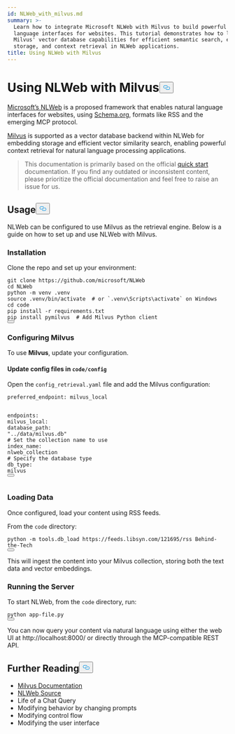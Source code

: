 ```yaml
---
id: NLWeb_with_milvus.md
summary: >-
  Learn how to integrate Microsoft NLWeb with Milvus to build powerful natural
  language interfaces for websites. This tutorial demonstrates how to leverage
  Milvus' vector database capabilities for efficient semantic search, embedding
  storage, and context retrieval in NLWeb applications.
title: Using NLWeb with Milvus
---
```

<h1 id="Using-NLWeb-with-Milvus" class="common-anchor-header">Using NLWeb with Milvus<button data-href="#Using-NLWeb-with-Milvus" class="anchor-icon" translate="no">
      <svg translate="no"
        aria-hidden="true"
        focusable="false"
        height="20"
        version="1.1"
        viewBox="0 0 16 16"
        width="16"
      >
        <path
          fill="#0092E4"
          fill-rule="evenodd"
          d="M4 9h1v1H4c-1.5 0-3-1.69-3-3.5S2.55 3 4 3h4c1.45 0 3 1.69 3 3.5 0 1.41-.91 2.72-2 3.25V8.59c.58-.45 1-1.27 1-2.09C10 5.22 8.98 4 8 4H4c-.98 0-2 1.22-2 2.5S3 9 4 9zm9-3h-1v1h1c1 0 2 1.22 2 2.5S13.98 12 13 12H9c-.98 0-2-1.22-2-2.5 0-.83.42-1.64 1-2.09V6.25c-1.09.53-2 1.84-2 3.25C6 11.31 7.55 13 9 13h4c1.45 0 3-1.69 3-3.5S14.5 6 13 6z"
        ></path>
      </svg>
    </button></h1><p><a href="https://github.com/microsoft/NLWeb">Microsoft’s NLWeb</a> is a proposed framework that enables natural language interfaces for websites, using <a href="https://schema.org/">Schema.org</a>, formats like RSS and the emerging MCP protocol.</p>
<p><a href="https://milvus.io/">Milvus</a> is supported as a vector database backend within NLWeb for embedding storage and efficient vector similarity search, enabling powerful context retrieval for natural language processing applications.</p>
<blockquote>
<p>This documentation is primarily based on the official <a href="https://github.com/microsoft/NLWeb/blob/main/HelloWorld.md">quick start</a> documentation. If you find any outdated or inconsistent content, please prioritize the official documentation and feel free to raise an issue for us.</p>
</blockquote>
<h2 id="Usage" class="common-anchor-header">Usage<button data-href="#Usage" class="anchor-icon" translate="no">
      <svg translate="no"
        aria-hidden="true"
        focusable="false"
        height="20"
        version="1.1"
        viewBox="0 0 16 16"
        width="16"
      >
        <path
          fill="#0092E4"
          fill-rule="evenodd"
          d="M4 9h1v1H4c-1.5 0-3-1.69-3-3.5S2.55 3 4 3h4c1.45 0 3 1.69 3 3.5 0 1.41-.91 2.72-2 3.25V8.59c.58-.45 1-1.27 1-2.09C10 5.22 8.98 4 8 4H4c-.98 0-2 1.22-2 2.5S3 9 4 9zm9-3h-1v1h1c1 0 2 1.22 2 2.5S13.98 12 13 12H9c-.98 0-2-1.22-2-2.5 0-.83.42-1.64 1-2.09V6.25c-1.09.53-2 1.84-2 3.25C6 11.31 7.55 13 9 13h4c1.45 0 3-1.69 3-3.5S14.5 6 13 6z"
        ></path>
      </svg>
    </button></h2><p>NLWeb can be configured to use Milvus as the retrieval engine. Below is a guide on how to set up and use NLWeb with Milvus.</p>
<h3 id="Installation" class="common-anchor-header">Installation</h3><p>Clone the repo and set up your environment:</p>
<pre><code translate="no" class="language-bash">git <span class="hljs-built_in">clone</span> https://github.com/microsoft/NLWeb
<span class="hljs-built_in">cd</span> NLWeb
python -m venv .venv
<span class="hljs-built_in">source</span> .venv/bin/activate  <span class="hljs-comment"># or `.venv\Scripts\activate` on Windows</span>
<span class="hljs-built_in">cd</span> code
pip install -r requirements.txt
pip install pymilvus  <span class="hljs-comment"># Add Milvus Python client</span>
<button class="copy-code-btn"></button></code></pre>
<h3 id="Configuring-Milvus" class="common-anchor-header">Configuring Milvus</h3><p>To use <strong>Milvus</strong>, update your configuration.</p>
<h4 id="Update-config-files-in-codeconfig" class="common-anchor-header">Update config files in <code translate="no">code/config</code></h4><p>Open the <code translate="no">config_retrieval.yaml</code> file and add the Milvus configuration:</p>
<pre><code translate="no" class="language-yaml"><span class="hljs-attr">preferred_endpoint:</span> <span class="hljs-string">milvus_local</span>

<span class="hljs-attr">endpoints:</span>
  <span class="hljs-attr">milvus_local:</span>
    <span class="hljs-attr">database_path:</span> <span class="hljs-string">&quot;../data/milvus.db&quot;</span>
    <span class="hljs-comment"># Set the collection name to use</span>
    <span class="hljs-attr">index_name:</span> <span class="hljs-string">nlweb_collection</span>
    <span class="hljs-comment"># Specify the database type</span>
    <span class="hljs-attr">db_type:</span> <span class="hljs-string">milvus</span>
<button class="copy-code-btn"></button></code></pre>
<h3 id="Loading-Data" class="common-anchor-header">Loading Data</h3><p>Once configured, load your content using RSS feeds.</p>
<p>From the <code translate="no">code</code> directory:</p>
<pre><code translate="no" class="language-bash">python -m tools.db_load https://feeds.libsyn.com/121695/rss Behind-the-Tech
<button class="copy-code-btn"></button></code></pre>
<p>This will ingest the content into your Milvus collection, storing both the text data and vector embeddings.</p>
<h3 id="Running-the-Server" class="common-anchor-header">Running the Server</h3><p>To start NLWeb, from the <code translate="no">code</code> directory, run:</p>
<pre><code translate="no" class="language-bash">python app-file.py
<button class="copy-code-btn"></button></code></pre>
<p>You can now query your content via natural language using either the web UI at http://localhost:8000/ or directly through the MCP-compatible REST API.</p>
<h2 id="Further-Reading" class="common-anchor-header">Further Reading<button data-href="#Further-Reading" class="anchor-icon" translate="no">
      <svg translate="no"
        aria-hidden="true"
        focusable="false"
        height="20"
        version="1.1"
        viewBox="0 0 16 16"
        width="16"
      >
        <path
          fill="#0092E4"
          fill-rule="evenodd"
          d="M4 9h1v1H4c-1.5 0-3-1.69-3-3.5S2.55 3 4 3h4c1.45 0 3 1.69 3 3.5 0 1.41-.91 2.72-2 3.25V8.59c.58-.45 1-1.27 1-2.09C10 5.22 8.98 4 8 4H4c-.98 0-2 1.22-2 2.5S3 9 4 9zm9-3h-1v1h1c1 0 2 1.22 2 2.5S13.98 12 13 12H9c-.98 0-2-1.22-2-2.5 0-.83.42-1.64 1-2.09V6.25c-1.09.53-2 1.84-2 3.25C6 11.31 7.55 13 9 13h4c1.45 0 3-1.69 3-3.5S14.5 6 13 6z"
        ></path>
      </svg>
    </button></h2><ul>
<li><a href="https://milvus.io/docs">Milvus Documentation</a></li>
<li><a href="https://github.com/microsoft/NLWeb">NLWeb Source</a></li>
<li>Life of a Chat Query</li>
<li>Modifying behavior by changing prompts</li>
<li>Modifying control flow</li>
<li>Modifying the user interface</li>
</ul>
